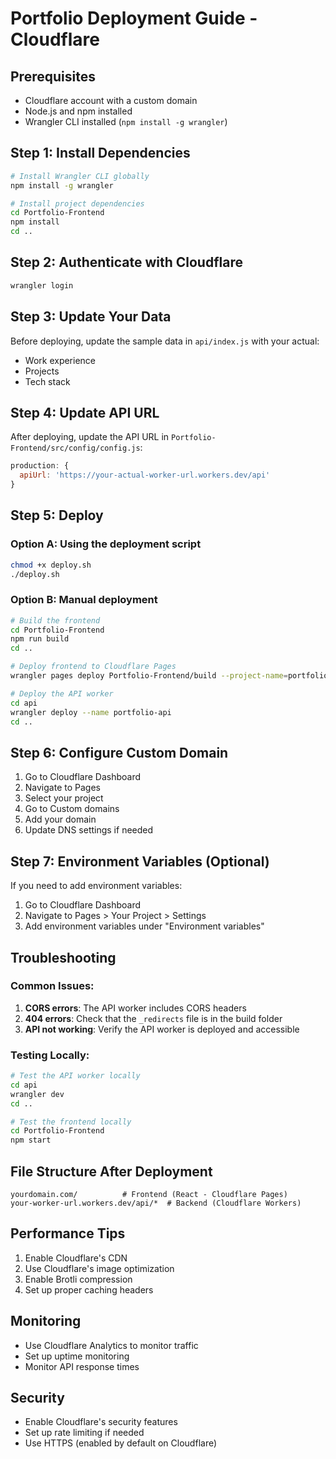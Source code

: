 # Portfolio Deployment Guide - Cloudflare

## Prerequisites
- Cloudflare account with a custom domain
- Node.js and npm installed
- Wrangler CLI installed (`npm install -g wrangler`)

## Step 1: Install Dependencies

```bash
# Install Wrangler CLI globally
npm install -g wrangler

# Install project dependencies
cd Portfolio-Frontend
npm install
cd ..
```

## Step 2: Authenticate with Cloudflare

```bash
wrangler login
```

## Step 3: Update Your Data

Before deploying, update the sample data in `api/index.js` with your actual:
- Work experience
- Projects
- Tech stack

## Step 4: Update API URL

After deploying, update the API URL in `Portfolio-Frontend/src/config/config.js`:
```javascript
production: {
  apiUrl: 'https://your-actual-worker-url.workers.dev/api'
}
```

## Step 5: Deploy

### Option A: Using the deployment script
```bash
chmod +x deploy.sh
./deploy.sh
```

### Option B: Manual deployment
```bash
# Build the frontend
cd Portfolio-Frontend
npm run build
cd ..

# Deploy frontend to Cloudflare Pages
wrangler pages deploy Portfolio-Frontend/build --project-name=portfolio-project

# Deploy the API worker
cd api
wrangler deploy --name portfolio-api
cd ..
```

## Step 6: Configure Custom Domain

1. Go to Cloudflare Dashboard
2. Navigate to Pages
3. Select your project
4. Go to Custom domains
5. Add your domain
6. Update DNS settings if needed

## Step 7: Environment Variables (Optional)

If you need to add environment variables:
1. Go to Cloudflare Dashboard
2. Navigate to Pages > Your Project > Settings
3. Add environment variables under "Environment variables"

## Troubleshooting

### Common Issues:
1. **CORS errors**: The API worker includes CORS headers
2. **404 errors**: Check that the `_redirects` file is in the build folder
3. **API not working**: Verify the API worker is deployed and accessible

### Testing Locally:
```bash
# Test the API worker locally
cd api
wrangler dev
cd ..

# Test the frontend locally
cd Portfolio-Frontend
npm start
```

## File Structure After Deployment

```
yourdomain.com/          # Frontend (React - Cloudflare Pages)
your-worker-url.workers.dev/api/*  # Backend (Cloudflare Workers)
```

## Performance Tips

1. Enable Cloudflare's CDN
2. Use Cloudflare's image optimization
3. Enable Brotli compression
4. Set up proper caching headers

## Monitoring

- Use Cloudflare Analytics to monitor traffic
- Set up uptime monitoring
- Monitor API response times

## Security

- Enable Cloudflare's security features
- Set up rate limiting if needed
- Use HTTPS (enabled by default on Cloudflare) 